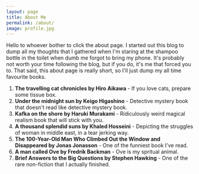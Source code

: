 ```yaml
---
layout: page
title: About Me
permalink: /about/
image: profile.jpg
---
```


Hello to whoever bother to click the about page. I started out this blog to dump all my thoughts that I gathered when I'm staring at the shampoo bottle in the toilet when dumb me forgot to bring my phone. It's probably not worth your time following the blog, but if you do, it's me that forced you to. That said, this about page is really short, so I'll just dump my all time favourite books.

1. **The travelling cat chronicles by Hiro Aikawa** - If you love cats, prepare some tissue box.
2. **Under the midnight sun by Keigo Higashino** - Detective mystery book that doesn't read like detective mystery book.
3. **Kafka on the shore by Haruki Murakami** - Ridiculously weird magical realism book that will stick with you.
4. **A thousand splendid suns by Khaled Hosseini** - Depicting the struggles of woman in middle east, in a tear jerking way.
5. **The 100-Year-Old Man Who Climbed Out the Window and Disappeared by Jonas Jonasson** - One of the funniest book I've read.
6. **A man called Ove by Fredrik Backman** - Ove is my spritual animal.
7. **Brief Answers to the Big Questions by Stephen Hawking** - One of the rare non-fiction that I actually finished.

